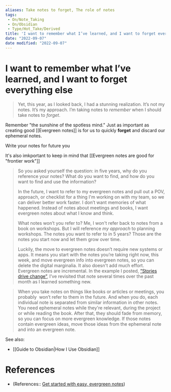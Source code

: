 ```yaml
---
aliases: Take notes to forget, The role of notes
tags:
 - On/Note_Taking
 - On/Obsidian
 - Type/Hot_Take/Derived 
title: 'I want to remember what I’ve learned, and I want to forget everything else'
date: "2022-09-07"
date modified: "2022-09-07"
---
```


# I want to remember what I’ve learned, and I want to forget everything else
> Yet, this year, as I looked back, I had a stunning realization. It’s not my notes. It’s my approach. I’m taking notes to _remember_ when I should take notes to _forget_.

Remember "the sunshine of the spotless mind." Just as important as creating good [[Evergreen notes]] is for us to quickly **forget** and discard our ephemeral notes.

Write your notes for future you

It's also imkportant to keep in mind that [[Evergreen notes are good for "frontier work"]]
>
> So you asked yourself the question: in five years, why do you reference your notes? What do you want to find, and how do you want to find and use the information?
>
> In the future, I want to refer to my evergreen notes and pull out a POV, approach, or checklist for a thing I'm working on with my team, so we can deliver better work faster. I don’t want memories of what happened. Instead of notes about meetings and books, I want evergreen notes about what I know and think.
>
> What notes won’t you refer to? Me, I won't refer back to notes from a book on workshops. But I will reference _my approach_ to planning workshops. The notes you want to refer to in 5 years? Those are the notes you start now and let them grow over time.
>
> Luckily, the move to evergreen notes doesn’t require new systems or apps. It means you start with the notes you’re taking right now, this week, and move evergreen info into evergreen notes, so you can delete the digital marginalia. It also doesn't add much effort. Evergreen notes are incremental. In the example I posted, [“Stories drive change”](https://www.agux.co/s/Stories-drive-change-in-people-in-three-ways.pdf), I’ve revisited that note several times over the past month as I learned something new.

> When you take notes on things like books or articles or meetings, you probably  won’t refer to them in the future. And when you do, each individual note is separated from similar information in other notes. You need ephemeral notes while they're relevant, during the project or while reading the book. After that, they should fade from memory, so you can focus on more evergreen knowledge. If those notes contain evergreen ideas, move those ideas from the ephemeral note and into an evergreen note.

See also:
- [[Guide to Obsidian|How I Use Obsidian]]

# References
- (References:: [Get started with easy, evergreen notes](https://www.agux.co/blog/grow-easy-evergreen-notes))
